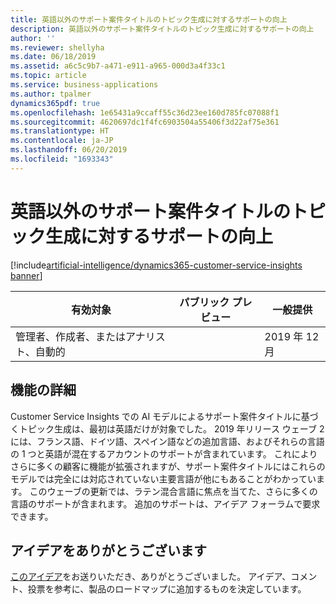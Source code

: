 ```yaml
---
title: 英語以外のサポート案件タイトルのトピック生成に対するサポートの向上
description: 英語以外のサポート案件タイトルのトピック生成に対するサポートの向上
author: ''
ms.reviewer: shellyha
ms.date: 06/18/2019
ms.assetid: a6c5c9b7-a471-e911-a965-000d3a4f33c1
ms.topic: article
ms.service: business-applications
ms.author: tpalmer
dynamics365pdf: true
ms.openlocfilehash: 1e65431a9ccaff55c36d23ee160d785fc07088f1
ms.sourcegitcommit: 4620697dc1f4fc6903504a55406f3d22af75e361
ms.translationtype: HT
ms.contentlocale: ja-JP
ms.lasthandoff: 06/20/2019
ms.locfileid: "1693343"
---
```

# <a name="improved-support-for-topic-generation-for-non-english-case-titles"></a>英語以外のサポート案件タイトルのトピック生成に対するサポートの向上
[!include[artificial-intelligence/dynamics365-customer-service-insights banner](../includes/artificial-intelligence/dynamics365-customer-service-insights.md)]

| 有効対象    |  パブリック プレビュー | 一般提供 | 
| ---------- | ---------- |---------- |
|管理者、作成者、またはアナリスト、自動的|| 2019 年 12 月|






## <a name="feature-details"></a>機能の詳細
<!--feature detail start -->
Customer Service Insights での AI モデルによるサポート案件タイトルに基づくトピック生成は、最初は英語だけが対象でした。 2019 年リリース ウェーブ 2 には、フランス語、ドイツ語、スペイン語などの追加言語、およびそれらの言語の 1 つと英語が混在するアカウントのサポートが含まれています。 これによりさらに多くの顧客に機能が拡張されますが、サポート案件タイトルにはこれらのモデルでは完全には対応されていない主要言語が他にもあることがわかっています。 このウェーブの更新では、ラテン混合言語に焦点を当てた、さらに多くの言語のサポートが含まれます。 追加のサポートは、アイデア フォーラムで要求できます。
<!--feature detail end -->











## <a name="thank-you-for-your-idea"></a>アイデアをありがとうございます
[このアイデア](https://aka.ms/csiideas)をお送りいただき、ありがとうございました。 アイデア、コメント、投票を参考に、製品のロードマップに追加するものを決定しています。